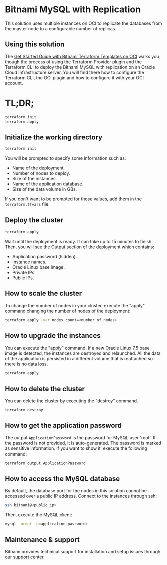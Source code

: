 # Bitnami MySQL with Replication

This solution uses multiple instances on OCI to replicate the databases from
the master node to a configurable number of replicas.

## Using this solution

The [Get Started Guide with Bitnami Terraform Templates on OCI](https://docs.bitnami.com/oci/get-started-oci-terraform/)
walks you though the process of using the Terraform Provider plugin and the
Terraform CLI to deploy the Bitnami MySQL with replication on an Oracle
Cloud Infrastructure server. You will find there how to configure the
Terraform CLI, the OCI plugin and how to configure it with your OCI account.

# TL;DR;

```bash
terraform init
terraform apply
```

## Initialize the working directory

```bash
terraform init
```

You will be prompted to specify some information such as:
  - Name of the deployment.
  - Number of nodes to deploy.
  - Size of the instances.
  - Name of the application database.
  - Size of the data volume in GBs.

  If you don't want to be prompted for those values, add them in the
  `terraform.tfvars` file.

## Deploy the cluster

```bash
terraform apply
```

Wait until the deployment is ready. It can take up to 15 minutes to finish.
  Then, you will see the Output section of the deployment which contains:
  - Application password (hidden).
  - Instance names.
  - Oracle Linux base image.
  - Private IPs.
  - Public IPs.

## How to scale the cluster

To change the number of nodes in your cluster, execute the "apply" command
changing the number of nodes of the deployment:

```bash
terraform apply -var nodes_count=<number_of_nodes>
```

## How to upgrade the instances

You can execute the "apply" command. If a new Oracle Linux 7.5 base image is
detected, the instances are destroyed and relaunched. All the data of the
application is persisted in a different volume that is reattached so there is
no data loss.

```bash
terraform apply
```

## How to delete the cluster

You can delete the cluster by executing the "destroy" command.

```bash
terraform destroy
```

## How to get the application password

The output `ApplicationPassword` is the password for MySQL user 'root'. If the
password is not provided, it is auto-generated. The password is marked
as sensitive information. If you want to show it, execute the following
command:

```bash
terraform output ApplicationPassword
```

## How to access the MySQL database

By default, the database port for the nodes in this solution cannot be accessed
over a public IP address. Connect to the instances through ssh:

```bash
ssh bitnami@<public_ip>
```

Then, execute the MySQL client:

```bash
mysql -uroot -p<application_password>
```

## Maintenance & support

Bitnami provides technical support for installation and setup issues through
[our support center](https://bitnami.com/support/oci).
